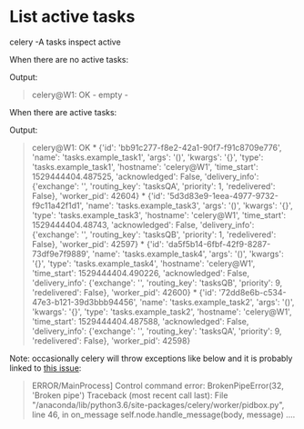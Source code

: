 
# List active tasks

celery -A tasks inspect active


When there are no active tasks:

Output:
 >celery@W1: OK
    - empty -

When there are active tasks:

Output:
 >celery@W1: OK
    * {'id': 'bb91c277-f8e2-42a1-90f7-f91c8709e776', 'name': 'tasks.example_task1', 'args': '()', 'kwargs': '{}', 'type': 'tasks.example_task1', 'hostname': 'celery@W1', 'time_start': 1529444404.487525, 'acknowledged': False, 'delivery_info': {'exchange': '', 'routing_key': 'tasksQA', 'priority': 1, 'redelivered': False}, 'worker_pid': 42604}
    * {'id': '5d3d83e9-1eea-4977-9732-f9c11a42f1d1', 'name': 'tasks.example_task3', 'args': '()', 'kwargs': '{}', 'type': 'tasks.example_task3', 'hostname': 'celery@W1', 'time_start': 1529444404.48743, 'acknowledged': False, 'delivery_info': {'exchange': '', 'routing_key': 'tasksQB', 'priority': 1, 'redelivered': False}, 'worker_pid': 42597}
    * {'id': 'da5f5b14-6fbf-42f9-8287-73df9e7f9889', 'name': 'tasks.example_task4', 'args': '()', 'kwargs': '{}', 'type': 'tasks.example_task4', 'hostname': 'celery@W1', 'time_start': 1529444404.490226, 'acknowledged': False, 'delivery_info': {'exchange': '', 'routing_key': 'tasksQB', 'priority': 9, 'redelivered': False}, 'worker_pid': 42600}
    * {'id': '72dd8e6b-c534-47e3-b121-39d3bbb94456', 'name': 'tasks.example_task2', 'args': '()', 'kwargs': '{}', 'type': 'tasks.example_task2', 'hostname': 'celery@W1', 'time_start': 1529444404.487588, 'acknowledged': False, 'delivery_info': {'exchange': '', 'routing_key': 'tasksQA', 'priority': 9, 'redelivered': False}, 'worker_pid': 42598}

Note:
occasionally celery will throw exceptions like below and it is probably linked to [this issue](https://github.com/celery/celery/issues/3773):

>ERROR/MainProcess] Control command error: BrokenPipeError(32, 'Broken pipe')
Traceback (most recent call last):
  File "/anaconda/lib/python3.6/site-packages/celery/worker/pidbox.py", line 46, in on_message
    self.node.handle_message(body, message)
>....
